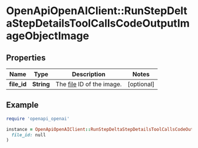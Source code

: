 # OpenApiOpenAIClient::RunStepDeltaStepDetailsToolCallsCodeOutputImageObjectImage

## Properties

| Name | Type | Description | Notes |
| ---- | ---- | ----------- | ----- |
| **file_id** | **String** | The [file](/docs/api-reference/files) ID of the image. | [optional] |

## Example

```ruby
require 'openapi_openai'

instance = OpenApiOpenAIClient::RunStepDeltaStepDetailsToolCallsCodeOutputImageObjectImage.new(
  file_id: null
)
```

